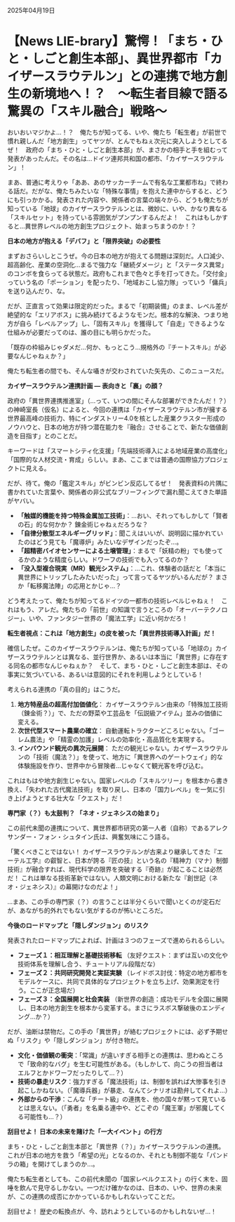 2025年04月19日

# 【News LIE-brary】驚愕！「まち・ひと・しごと創生本部」、異世界都市「カイザースラウテルン」との連携で地方創生の新境地へ！？　～転生者目線で語る驚異の「スキル融合」戦略～

おいおいマジかよ…！？　俺たちが知ってる、いや、俺たち「転生者」が前世で慣れ親しんだ「地方創生」ってヤツが、とんでもねぇ次元に突入しようとしてるぜ！　政府の「まち・ひと・しごと創生本部」が、まさかの相手と手を組むって発表があったんだ。その名は…ドイツ連邦共和国の都市、「カイザースラウテルン」！

まあ、普通に考えりゃ「ああ、あのサッカーチームで有名な工業都市ね」で終わる話だ。だがな、俺たちみたいな「特殊な事情」を抱えた連中からすると、どうにも引っかかる。発表された内容や、関係者の言葉の端々から、どうも俺たちが知っている「地球」のカイザースラウテルンとは、微妙に、いや、かなり異なる「スキルセット」を持っている雰囲気がプンプンするんだよ！　これはもしかすると…異世界レベルの地方創生プロジェクト、始まっちまうのか！？

**日本の地方が抱える「デバフ」と「限界突破」の必要性**

まずおさらいしとこうぜ。今の日本の地方が抱えてる問題は深刻だ。人口減少、超高齢化、産業の空洞化…まるで強力な「継続ダメージ」と「ステータス異常」のコンボを食らってる状態だ。政府もこれまで色々と手を打ってきた。「交付金」っていう名の「ポーション」を配ったり、「地域おこし協力隊」っていう「傭兵」を送り込んだり、な。

だが、正直言って効果は限定的だった。まるで「初期装備」のまま、レベル差が絶望的な「エリアボス」に挑み続けてるようなモンだ。根本的な解決、つまり地方が自ら「レベルアップ」し、「固有スキル」を獲得して「自走」できるような仕組みが必要だってのは、誰の目にも明らかだった。

「既存の枠組みじゃダメだ…何か、もっとこう…規格外の『チートスキル』が必要なんじゃねぇか？」

俺たち転生者の間でも、そんな囁きが交わされていた矢先の、このニュースだ。

**カイザースラウテルン連携計画 ― 表向きと「裏」の顔？**

政府の「異世界連携推進室」（…って、いつの間にそんな部署ができたんだ！？）の神崎室長（仮名）によると、今回の連携は「カイザースラウテルン市が擁する世界最高峰の技術力、特にインダストリー4.0を核とした産業クラスター形成のノウハウと、日本の地方が持つ潜在能力を『融合』させることで、新たな価値創造を目指す」とのことだ。

キーワードは「スマートシティ化支援」「先端技術導入による地域産業の高度化」「国際的な人材交流・育成」らしい。まあ、ここまでは普通の国際協力プロジェクトに見える。

だが、待て。俺の「鑑定スキル」がビンビン反応してるぜ！　発表資料の片隅に書かれていた言葉や、関係者の非公式なブリーフィングで漏れ聞こえてきた単語がヤバい。

*   **「触媒的機能を持つ特殊金属加工技術」**：…おい、それってもしかして「賢者の石」的な何かか？ 錬金術じゃねぇだろうな？
*   **「自律分散型エネルギーグリッド」**：聞こえはいいが、説明図に描かれていたのはどう見ても「魔導炉」みたいなデザインだったぞ…。
*   **「超精密バイオセンサーによる土壌管理」**：まるで「妖精の粉」でも使ってるかのような精度らしい。ドワーフの技術でも入ってるのか？
*   **「没入型複合現実（MR）観光システム」**：…これ、体験者の話だと「本当に異世界にトリップしたみたいだった」って言ってるヤツがいるんだが？ まさか「転移魔法陣」の応用とかじゃ…？

どう考えたって、俺たちが知ってるドイツの一都市の技術レベルじゃねぇ！　これはもう、アレだ。俺たちの「前世」の知識で言うところの「オーバーテクノロジー」、いや、ファンタジー世界の「魔法工学」に近い何かだろ！

**転生者視点：これは「地方創生」の皮を被った「異世界技術導入計画」だ！**

確信したぜ。このカイザースラウテルンは、俺たちが知っている「地球の」カイザースラウテルンとは異なる、並行世界か、あるいは本当に「異世界」に存在する同名の都市なんじゃねぇか？　そして、まち・ひと・しごと創生本部は、その事実に気づいている、あるいは意図的にそれを利用しようとしている！

考えられる連携の「真の目的」はこうだ。

1.  **地方特産品の超高付加価値化**： カイザースラウテルン由来の「特殊加工技術（錬金術？）」で、ただの野菜や工芸品を「伝説級アイテム」並みの価値に変える。
2.  **次世代型スマート農業の確立**： 自動運転トラクターどころじゃない。「ゴーレム農法」や「精霊の加護」レベルの効率化・高品質化を実現する。
3.  **インバウンド観光の異次元展開**： ただの観光じゃない。カイザースラウテルンの「技術（魔法？）」を使って、地方に「異世界へのゲートウェイ」的な体験施設を作り、世界中から冒険者…じゃなくて観光客を呼び込む。

これはもはや地方創生じゃない。国家レベルの「スキルツリー」を根本から書き換え、「失われた古代魔法技術」を取り戻し、日本の「国力レベル」を一気に引き上げようとする壮大な「クエスト」だ！

**専門家（？）も太鼓判？ 「ネオ・ジェネシスの始まり」**

この前代未聞の連携について、異世界都市研究の第一人者（自称）であるアレクサンダー・フォン・シュタイン氏は、興奮気味にこう語る。

「驚くべきことではない！ カイザースラウテルンが古来より継承してきた『エーテル工学』の叡智と、日本が誇る『匠の技』という名の『精神力（マナ）制御技術』が融合すれば、現代科学の限界を突破する『奇跡』が起こることは必然だ！ これは単なる技術革新ではない。人類文明における新たな『創世記（ネオ・ジェネシス）』の幕開けなのだよ！」

…まあ、この手の専門家（？）の言うことは半分くらいで聞いとくのが定石だが、あながち的外れでもない気がするのが怖いところだ。

**今後のロードマップと「隠しダンジョン」のリスク**

発表されたロードマップによれば、計画は３つのフェーズで進められるらしい。

*   **フェーズ１：相互理解と基礎技術移転** （友好クエスト：まずは互いの文化や技術体系を理解し合う、チュートリアル段階だな）
*   **フェーズ２：共同研究開発と実証実験** （レイドボス討伐：特定の地方都市をモデルケースに、共同で具体的なプロジェクトを立ち上げ、効果測定を行う。ここが正念場だ）
*   **フェーズ３：全国展開と社会実装** （新世界の創造：成功モデルを全国に展開し、日本の地方創生を根本から変革する。まさにラスボス撃破後のエンディング…か？）

だが、油断は禁物だ。この手の「異世界」が絡むプロジェクトには、必ず予期せぬ「リスク」や「隠しダンジョン」が付き物だ。

*   **文化・価値観の衝突**：「常識」が違いすぎる相手との連携は、思わぬところで「致命的なバグ」を生む可能性がある。（もしかして、向こうの担当者はエルフとかドワーフだったりして…？）
*   **技術の暴走リスク**：強力すぎる「魔法技術」は、制御を誤れば大惨事を引き起こしかねない。（「魔導兵器」が暴走、なんてシナリオは勘弁してくれよ…）
*   **外部からの干渉**：こんな「チート級」の連携を、他の国々が黙って見ているとは思えない。（「勇者」を名乗る連中や、どこぞの「魔王軍」が邪魔してくる可能性も…？）

**刮目せよ！ 日本の未来を賭けた「一大イベント」の行方**

まち・ひと・しごと創生本部と「異世界（？）」カイザースラウテルンの連携。これが日本の地方を救う「希望の光」となるのか、それとも制御不能な「パンドラの箱」を開けてしまうのか…。

俺たち転生者としても、この前代未聞の「国家レベルクエスト」の行く末を、固唾を飲んで見守るしかない。一つだけ確かなのは、日本の、いや、世界の未来が、この連携の成否にかかっているかもしれないってことだ。

刮目せよ！ 歴史の転換点が、今、訪れようとしているのかもしれないぜ…！